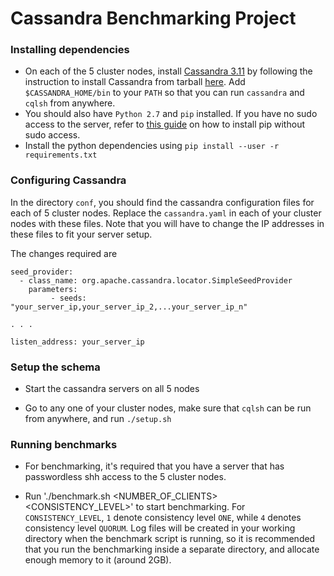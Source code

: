 

# Cassandra Benchmarking Project

### Installing dependencies

- On each of the 5 cluster nodes, install [Cassandra 3.11](http://www.apache.org/dyn/closer.lua/cassandra/3.11.1/apache-cassandra-3.11.1-bin.tar.gz)
 by following the instruction to install Cassandra from tarball [here](http://cassandra.apache.org/doc/latest/getting_started/installing.html#installation-from-binary-tarball-files). Add `$CASSANDRA_HOME/bin` to your `PATH` so that you can run `cassandra` and `cqlsh` from anywhere.
- You should also have `Python 2.7` and `pip` installed. If you have no sudo access to the server, refer to [this guide](https://gist.github.com/saurabhshri/46e4069164b87a708b39d947e4527298) on how to install pip without sudo access.
- Install the python dependencies using `pip install --user -r requirements.txt`

### Configuring Cassandra

In the directory `conf`, you should find the cassandra configuration files for each of 5 cluster nodes. Replace the `cassandra.yaml`
in each of your cluster nodes with these files. Note that you will have to change the IP addresses in these files to fit your server setup.

The changes required are 

```
seed_provider:
  - class_name: org.apache.cassandra.locator.SimpleSeedProvider
    parameters:
         - seeds: "your_server_ip,your_server_ip_2,...your_server_ip_n"

. . .

listen_address: your_server_ip
```

### Setup the schema

- Start the cassandra servers on all 5 nodes

- Go to any one of your cluster nodes, make sure that `cqlsh` can be run from anywhere, and run `./setup.sh`

### Running benchmarks

- For benchmarking, it's required that you have a server that has passwordless shh access to the 5 cluster nodes.

- Run './benchmark.sh <NUMBER_OF_CLIENTS> <CONSISTENCY_LEVEL>' to start benchmarking. For `CONSISTENCY_LEVEL`, `1` denote consistency 
level `ONE`, while `4` denotes consistency level `QUORUM`. Log files will be created in your working directory when the benchmark script is running, so it is recommended that you run
the benchmarking inside a separate directory, and allocate enough memory to it (around 2GB).
